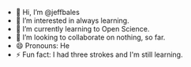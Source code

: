 - 👋 Hi, I’m @jeffbales
- 👀 I’m interested in always learning.
- 🌱 I’m currently learning to Open Science.
- 💞️ I’m looking to collaborate on nothing, so far.
- 😄 Pronouns: He
- ⚡ Fun fact: I had three strokes and I'm still learning.

<!---
jeffbales/jeffbales is a ✨ special ✨ repository because its `README.md` (this file) appears on your GitHub profile.
You can click the Preview link to take a look at your changes.
--->
